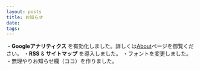 ```yaml
---
layout: posts
title: お知らせ
date: 
tags:
---
```

・**Googleアナリティクス** を有効化しました。詳しくは<a href="/about">About</a>ページを御覧ください。
・**RSS** & **サイトマップ** を導入しました。
・フォントを変更しました。
・無理やりお知らせ欄（ココ）を作りました。